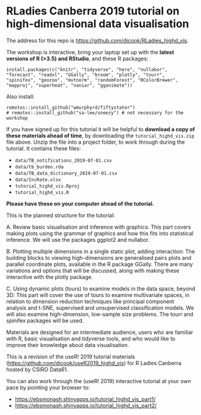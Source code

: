 # RLadies Canberra 2019 tutorial on high-dimensional data visualisation

The address for this repo is https://github.com/dicook/RLadies_highd_vis. 

The workshop is interactive, bring your laptop set up with the **latest versions of R (>3.5) and RStudio**, and these R packages:

```
install.packages(c("knitr", "tidyverse", "here", "nullabor", "forecast", "readxl", "GGally", "broom", "plotly", "tourr", "spinifex", "geozoo", "mvtnorm", "randomForest", "RColorBrewer", "mapproj", "superheat", "naniar", "gganimate"))
```

Also install:

```
remotes::install_github("wmurphyrd/fiftystater")
# remotes::install_github("sa-lee/sneezy") # not necessary for the workshop
```

If you have signed up for this tutorial it will be helpful to **download a copy of these materials ahead of time**, by downloading the `tutorial_highd_vis.zip` file above. Unzip the file into a project folder, to work through during the tutorial. It contains these files:

- `data/TB_notifications_2019-07-01.csv`
- `data/tb_burden.rda`
- `data/TB_data_dictionary_2019-07-01.csv`
- `data/IncRate.xlsx`
- `tutorial_highd_vis.Rproj`
- `tutorial_highd_vis.R`

**Please have these on your computer ahead of the tutorial.**

This is the planned structure for the tutorial:

A. Review basic visualisation and inference with graphics: This part
covers making plots using the grammar of graphics and how this fits
into statistical inference. We will use the packages ggplot2 and
nullabor. 

B. Plotting multiple dimensions in a single static plot, adding
interaction: The building blocks to viewing high-dimensions are
generalised pairs plots and parallel coordinate plots, available in
the R package GGally. There are many variations and options that will
be discussed, along with making these interactive with the plotly package.

C. Using dynamic plots (tours) to examine models in the data space,
beyond 3D: This part will cover the use of tours to examine
multivariate spaces, in relation to dimension reduction techniques
like principal component analysis and t-SNE, supervised and
unsupervised classification models. We will also examine
high-dimension, low-sample size problems. The tourr and spinifex
packages will be used. 

Materials are designed for an intermediate audience, users who are familiar
with R, basic visualisation and tidyverse tools, and who would like to
improve their knowledge about data visualisation. 

This is a revision of the useR! 2019 tutorial materials
(https://github.com/dicook/useR2019_highd_vis) for R Ladies Canberra
hosted by CSIRO Data61.

You can also work through the (useR! 2019) interactive tutorial at your own pace by
pointing your browser to:
- https://ebsmonash.shinyapps.io/tutorial_highd_vis_part1/
- https://ebsmonash.shinyapps.io/tutorial_highd_vis_part2/

